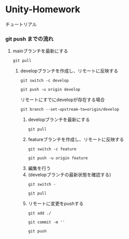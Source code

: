 # Unity-Homework

チュートリアル

### git push までの流れ

1. mainブランチを最新にする
    ```
    git pull
    ```
    1. developブランチを作成し、リモートに反映する
        ```
        git switch -c develop
        ```
        ```
        git push -u origin develop
        ```
        リモートにすでにdevelopが存在する場合
        ```
        git branch --set-upstream-to=origin/develop
        ```
        1. developブランチを最新にする
            ```
            git pull
            ```
        2. featureブランチを作成し、リモートに反映する
            ```
            git switch -c feature
            ```
            ```
            git push -u origin feature
            ```
        2. 編集を行う
        3. (developブランチの最新状態を確認する)
            ```
            git switch -
            ```
            ```
            git pull
            ```
        3. リモートに変更をpushする
            ```
            git add ./
            ```
            ```
            git commit -m ''
            ```
            ```
            git push
            ```
